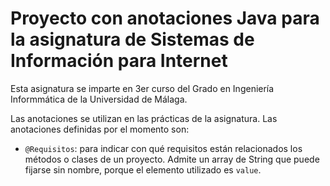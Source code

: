 # Proyecto con anotaciones Java para la asignatura de Sistemas de Información para Internet

Esta asignatura se imparte en 3er curso del Grado en Ingeniería Informmática de la Universidad de Málaga.

Las anotaciones se utilizan en las prácticas de la asignatura. Las anotaciones definidas por el momento son:

* ```@Requisitos```: para indicar con qué requisitos están relacionados los métodos o clases de un proyecto. Admite un array de String que puede fijarse sin nombre, porque el elemento utilizado es ```value```.
